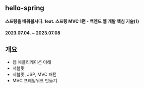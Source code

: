 ## hello-spring
#### 스프링을 배워봅시다. feat. 스프링 MVC 1편 - 백엔드 웹 개발 핵심 기술(1)
#### 2023.07.04. ~ 2023.07.08

## 개요
- 웹 애플리케이션 이해
- 서블릿
- 서블릿, JSP, MVC 패턴
- MVC 프레임워크 만들기
